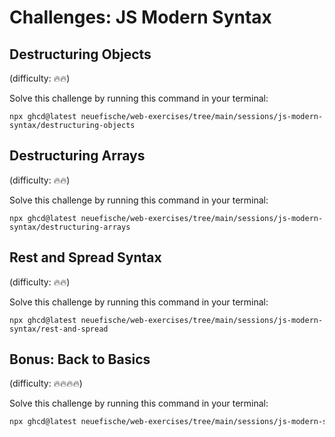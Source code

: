 # Challenges: JS Modern Syntax

## Destructuring Objects

(difficulty: 🔥🔥)

Solve this challenge by running this command in your terminal:

```
npx ghcd@latest neuefische/web-exercises/tree/main/sessions/js-modern-syntax/destructuring-objects
```

## Destructuring Arrays

(difficulty: 🔥🔥)

Solve this challenge by running this command in your terminal:

```
npx ghcd@latest neuefische/web-exercises/tree/main/sessions/js-modern-syntax/destructuring-arrays
```

## Rest and Spread Syntax

(difficulty: 🔥🔥)

Solve this challenge by running this command in your terminal:

```
npx ghcd@latest neuefische/web-exercises/tree/main/sessions/js-modern-syntax/rest-and-spread
```

## Bonus: Back to Basics

(difficulty: 🔥🔥🔥🔥)

Solve this challenge by running this command in your terminal:

```bash
npx ghcd@latest neuefische/web-exercises/tree/main/sessions/js-modern-syntax/back-to-basics
```
